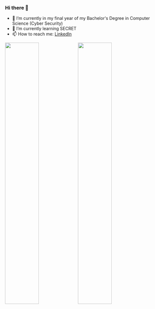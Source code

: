 ### Hi there 👋

- 🔭 I’m currently in my final year of my Bachelor's Degree in Computer Science (Cyber Security)
- 🌱 I’m currently learning SECRET
- 📫 How to reach me: [LinkedIn](https://www.linkedin.com/in/john-aguinaldo-09837a228/?trk=nav_responsive_tab_profile_pic&originalSubdomain=au)

<div align='top'>
<img align='left' width="47%" src="https://github-readme-stats.vercel.app/api?username=ResponserHD&show_icons=true&theme=radical" />
<img align='left' width="47%" src="https://github-readme-stats.vercel.app/api/top-langs/?username=ResponserHD&layout=compact" />
</div>
